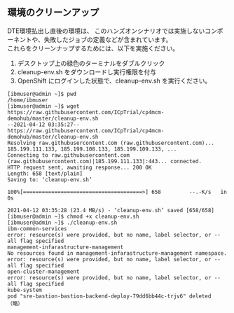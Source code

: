 ## 環境のクリーンアップ

DTE環境払出し直後の環境は、 このハンズオンシナリオでは実施しないコンポーネントや、失敗したジョブの定義などが含まれています。  
これらをクリーンナップするためには、以下を実施ください。
1. デスクトップ上の緑色のターミナルをダブルクリック
1. cleanup-env.sh をダウンロードし実行権限を付与
1. OpenShift にログインした状態で、cleanup-env.sh を実行ください。

```
[ibmuser@admin ~]$ pwd
/home/ibmuser
[ibmuser@admin ~]$ wget https://raw.githubusercontent.com/ICpTrial/cp4mcm-demohub/master/cleanup-env.sh
--2021-04-12 03:35:27--  https://raw.githubusercontent.com/ICpTrial/cp4mcm-demohub/master/cleanup-env.sh
Resolving raw.githubusercontent.com (raw.githubusercontent.com)... 185.199.111.133, 185.199.108.133, 185.199.109.133, ...
Connecting to raw.githubusercontent.com (raw.githubusercontent.com)|185.199.111.133|:443... connected.
HTTP request sent, awaiting response... 200 OK
Length: 658 [text/plain]
Saving to: ‘cleanup-env.sh’

100%[======================================>] 658         --.-K/s   in 0s      

2021-04-12 03:35:28 (23.4 MB/s) - ‘cleanup-env.sh’ saved [658/658]
[ibmuser@admin ~]$ chmod +x cleanup-env.sh 
[ibmuser@admin ~]$ ./cleanup-env.sh 
ibm-common-services
error: resource(s) were provided, but no name, label selector, or --all flag specified
management-infarastructure-management
No resources found in management-infarastructure-management namespace.
error: resource(s) were provided, but no name, label selector, or --all flag specified
open-cluster-management
error: resource(s) were provided, but no name, label selector, or --all flag specified
kube-system
pod "sre-bastion-bastion-backend-deploy-79dd6bb44c-trjv6" deleted
（略）
```


